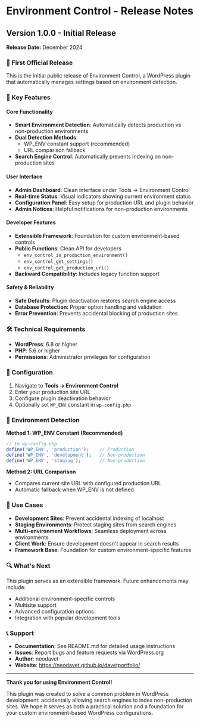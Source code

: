 # Environment Control - Release Notes

## Version 1.0.0 - Initial Release

**Release Date:** December 2024

### 🎉 First Official Release

This is the initial public release of Environment Control, a WordPress plugin that automatically manages settings based on environment detection.

### 🚀 Key Features

#### Core Functionality
- **Smart Environment Detection**: Automatically detects production vs non-production environments
- **Dual Detection Methods**: 
  - WP_ENV constant support (recommended)
  - URL comparison fallback
- **Search Engine Control**: Automatically prevents indexing on non-production sites

#### User Interface
- **Admin Dashboard**: Clean interface under Tools → Environment Control
- **Real-time Status**: Visual indicators showing current environment status
- **Configuration Panel**: Easy setup for production URL and plugin behavior
- **Admin Notices**: Helpful notifications for non-production environments

#### Developer Features
- **Extensible Framework**: Foundation for custom environment-based controls
- **Public Functions**: Clean API for developers
  - `env_control_is_production_environment()`
  - `env_control_get_settings()`
  - `env_control_get_production_url()`
- **Backward Compatibility**: Includes legacy function support

#### Safety & Reliability
- **Safe Defaults**: Plugin deactivation restores search engine access
- **Database Protection**: Proper option handling and validation
- **Error Prevention**: Prevents accidental blocking of production sites

### 🛠️ Technical Requirements

- **WordPress**: 6.8 or higher
- **PHP**: 5.6 or higher
- **Permissions**: Administrator privileges for configuration

### 📝 Configuration

1. Navigate to **Tools → Environment Control**
2. Enter your production site URL
3. Configure plugin deactivation behavior
4. Optionally set `WP_ENV` constant in `wp-config.php`

### 🔧 Environment Detection

**Method 1: WP_ENV Constant (Recommended)**
```php
// In wp-config.php
define('WP_ENV', 'production');    // Production
define('WP_ENV', 'development');   // Non-production
define('WP_ENV', 'staging');       // Non-production
```

**Method 2: URL Comparison**
- Compares current site URL with configured production URL
- Automatic fallback when WP_ENV is not defined

### 🎯 Use Cases

- **Development Sites**: Prevent accidental indexing of localhost
- **Staging Environments**: Protect staging sites from search engines
- **Multi-environment Workflows**: Seamless deployment across environments
- **Client Work**: Ensure development doesn't appear in search results
- **Framework Base**: Foundation for custom environment-specific features

### 🔍 What's Next

This plugin serves as an extensible framework. Future enhancements may include:
- Additional environment-specific controls
- Multisite support
- Advanced configuration options
- Integration with popular development tools

### 📞 Support

- **Documentation**: See README.md for detailed usage instructions
- **Issues**: Report bugs and feature requests via WordPress.org
- **Author**: neodavet
- **Website**: https://neodavet.github.io/davetportfolio/

---

**Thank you for using Environment Control!** 

This plugin was created to solve a common problem in WordPress development: accidentally allowing search engines to index non-production sites. We hope it serves as both a practical solution and a foundation for your custom environment-based WordPress configurations.
